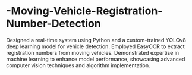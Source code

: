 # -Moving-Vehicle-Registration-Number-Detection
Designed a real-time system using Python and a custom-trained YOLOv8 deep learning model for vehicle detection. Employed EasyOCR to extract registration numbers from moving vehicles. Demonstrated expertise in machine learning to enhance model performance, showcasing advanced computer vision techniques and algorithm implementation.
